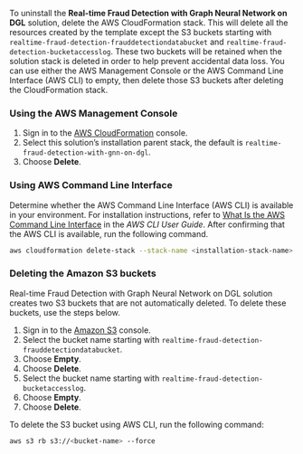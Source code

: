 To uninstall the **Real-time Fraud Detection with Graph Neural Network on DGL** solution, delete the AWS CloudFormation stack. This will delete all the resources created by the template except the S3 buckets starting with `realtime-fraud-detection-frauddetectiondatabucket` and `realtime-fraud-detection-bucketaccesslog`. These two buckets will be retained when the solution stack is deleted in order to help prevent accidental data loss. You can use either the AWS Management Console or the AWS Command Line Interface (AWS CLI) to empty, then delete those S3 buckets after deleting the CloudFormation stack.

### Using the AWS Management Console

1. Sign in to the [AWS CloudFormation][cloudformation-console] console.
1. Select this solution’s installation parent stack, the default is `realtime-fraud-detection-with-gnn-on-dgl`.
1. Choose **Delete**.

### Using AWS Command Line Interface

Determine whether the AWS Command Line Interface (AWS CLI) is available in your environment. For installation instructions, refer to [What Is the AWS Command Line Interface][aws-cli] in the *AWS CLI User Guide*. After confirming that the AWS CLI is available, run the following command.

```bash
aws cloudformation delete-stack --stack-name <installation-stack-name> --region <aws-region>
```

### Deleting the Amazon S3 buckets

Real-time Fraud Detection with Graph Neural Network on DGL solution creates two S3 buckets that are not automatically deleted. To delete these buckets, use the steps below.

1. Sign in to the [Amazon S3][s3-console] console.
1. Select the bucket name starting with `realtime-fraud-detection-frauddetectiondatabucket`.
1. Choose **Empty**.
1. Choose **Delete**.
1. Select the bucket name starting with `realtime-fraud-detection-bucketaccesslog`.
1. Choose **Empty**.
1. Choose **Delete**.

To delete the S3 bucket using AWS CLI, run the following command:

```bash
aws s3 rb s3://<bucket-name> --force
```

[cloudformation-console]: https://console.aws.amazon.com/cloudformation/home
[aws-cli]: https://docs.aws.amazon.com/cli/latest/userguide/cli-chap-welcome.html
[s3-console]: https://console.aws.amazon.com/s3/